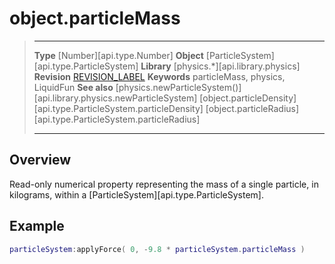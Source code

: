 # object.particleMass

> --------------------- ------------------------------------------------------------------------------------------
> __Type__              [Number][api.type.Number]
> __Object__            [ParticleSystem][api.type.ParticleSystem]
> __Library__           [physics.*][api.library.physics]
> __Revision__          [REVISION_LABEL](REVISION_URL)
> __Keywords__          particleMass, physics, LiquidFun
> __See also__          [physics.newParticleSystem()][api.library.physics.newParticleSystem]
>								[object.particleDensity][api.type.ParticleSystem.particleDensity]
>								[object.particleRadius][api.type.ParticleSystem.particleRadius]
> --------------------- ------------------------------------------------------------------------------------------


## Overview

Read-only numerical property representing the mass of a single particle, in kilograms, within a [ParticleSystem][api.type.ParticleSystem].

## Example

``````lua
particleSystem:applyForce( 0, -9.8 * particleSystem.particleMass )
``````
